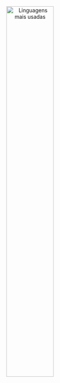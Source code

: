 
<div align="center">
  <img src="https://github-readme-stats.vercel.app/api/top-langs/?username=aprendizarthur&layout=compact&theme=dark&cache_seconds=1800" alt="Linguagens mais usadas" width="50%" />
</div>

